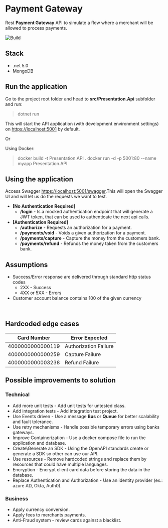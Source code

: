 ﻿# Payment Gateway​
Rest **Payment Gateway** API to simulate a flow where a merchant will be allowed to process payments.

![Build](https://github.com/Tff27/Payments-Gateway-API/actions/workflows/dotnet.yml/badge.svg)
​
## Stack​
- .net 5.0
- MongoDB
​
## Run the application​
Go to the project root folder and head to  **src/Presentation.Api**  subfolder and run:
> dotnet run
​

This will start the API application (with development environment settings) on  [https://localhost:5001](https://localhost:5001/)  by default.

Or

Using Docker:

> docker build -t Presentation.API .
> docker run -d -p 5001:80 --name myapp Presentation.API
​
## Using the application​
Access Swagger  [https://localhost:5001/swagger](https://localhost:5001/swagger).
​
This will open the Swagger UI and will let us do the requests we want to test. 
​
-   **[No Authentication Required]**
	- **/login** - Is a mocked authentication endpoint that will generate a JWT token, that can be used to authenticate the next api calls.
-   **[Authentication Required]**
	- **/authorize** - Requests an authorization for a payment.
	- **/payments/void** - Voids a given authorization for a payment.
	- **/payments/capture** - Capture the money from the customers bank.
	- **/payments/refund** - Refunds the money taken from the customers bank.
​
## Assumptions
- Success/Error response are delivered through standard http status codes
	- 2XX - Success
	- 4XX or 5XX - Errors
- Customer account balance contains 100 of the given currency

​
## Hardcoded edge cases​
|Card Number	| Error Expected |
|---------------|----------------|
|4000000000000119|Authorization Failure|
|4000000000000259|Capture Failure|
|4000000000003238|Refund Failure|


## Possible improvements to solution
### Technical
- Add more unit tests - Add unit tests for untested class.
- Add integration tests - Add integration test project.
- Use Events driven - Use a message **Bus** or **Queue** for better scalability and fault tolerance.
- Use retry mechanisms - Handle possible temporary errors using banks gateways.
- Improve Containerization - Use a docker compose file to run the application and database.
- Create\Generate an SDK - Using the OpenAPI standards create or generate a SDK so other can use our API.
- Use resources - Remove hardcoded strings and replace them by resources that could have multiple languages.
- Encryption - Encrypt client card data before storing the data in the database.
- Replace Authentication and Authorization - Use an identity provider (ex.: azure AD, Okta, Auth0).
### Business
- Apply currency conversion.
- Apply fees to merchants payments.
- Anti-Fraud system - review cards against a blacklist.
